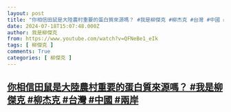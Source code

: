 ```yaml
---
layout: post
title: "你相信田鼠是大陸農村重要的蛋白質來源嗎？ #我是柳傑克 #柳杰克 #台灣 #中國 #兩岸"
date: 2024-07-18T15:07:48.000Z
author: 我是柳傑克
from: https://www.youtube.com/watch?v=QFNeBe1_eIk
tags: [ 柳傑克 ]
comments: True
categories: [ 柳傑克 ]
---
```

<!--1721315268000-->
[你相信田鼠是大陸農村重要的蛋白質來源嗎？ #我是柳傑克 #柳杰克 #台灣 #中國 #兩岸](https://www.youtube.com/watch?v=QFNeBe1_eIk)
------

<div>

</div>
